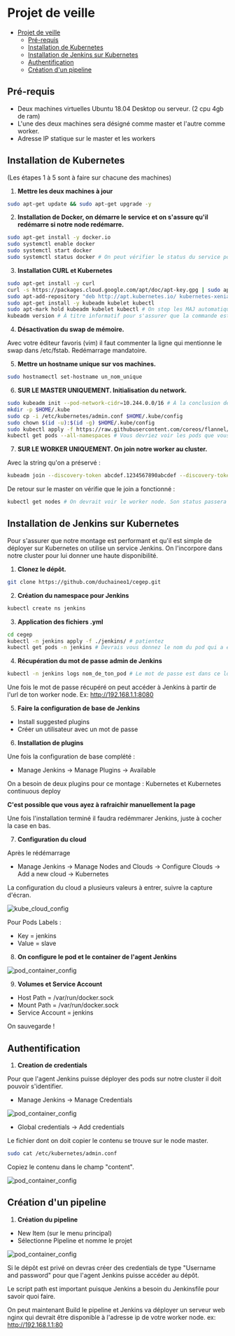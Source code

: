# Projet de veille 
- [Projet de veille](#projet-de-veille)
  * [Pré-requis](#pré-requis)
  * [Installation de Kubernetes](#installation-de-kubernetes)
  * [Installation de Jenkins sur Kubernetes](#installation-de-jenkins-sur-kubernetes)
  * [Authentification](#authentification)
  * [Création d'un pipeline](#pipeline)
## Pré-requis

- Deux machines virtuelles Ubuntu 18.04 Desktop ou serveur. (2 cpu 4gb de ram)
- L'une des deux machines sera désigné comme master et l'autre comme worker. 
- Adresse IP statique sur le master et les workers

## Installation de Kubernetes
(Les étapes 1 à 5 sont à faire sur chacune des machines)
1. **Mettre les deux machines à jour**

```bash
sudo apt-get update && sudo apt-get upgrade -y
```

2. **Installation de Docker, on démarre le service et on s'assure qu'il redémarre si notre node redémarre.**

```bash
sudo apt-get install -y docker.io
sudo systemctl enable docker
sudo systemctl start docker
sudo systemctl status docker # On peut vérifier le status du service pour être certain
```
3. **Installation CURL et Kubernetes**

```bash
sudo apt-get install -y curl
curl -s https://packages.cloud.google.com/apt/doc/apt-key.gpg | sudo apt-key add
sudo apt-add-repository "deb http://apt.kubernetes.io/ kubernetes-xenial main"
sudo apt-get install -y kubeadm kubelet kubectl
sudo apt-mark hold kubeadm kubelet kubectl # On stop les MAJ automatique de ces services 
kubeadm version # À titre informatif pour s'assurer que la commande est fonctionnelle. 
```

4. **Désactivation du swap de mémoire.**

Avec votre éditeur favoris (vim) il faut commenter la ligne qui mentionne le swap dans /etc/fstab. 
Redémarrage mandatoire. 

5. **Mettre un hostname unique sur vos machines.**

```bash
sudo hostnamectl set-hostname un_nom_unique
```

6. **SUR LE MASTER UNIQUEMENT. Initialisation du network.**

```bash
sudo kubeadm init --pod-network-cidr=10.244.0.0/16 # À la conclusion de la commande une string nous est fournis, à garder. 
mkdir -p $HOME/.kube
sudo cp -i /etc/kubernetes/admin.conf $HOME/.kube/config
sudo chown $(id -u):$(id -g) $HOME/.kube/config
sudo kubectl apply -f https://raw.githubusercontent.com/coreos/flannel/master/Documentation/kube-flannel.yml # Ces pods vont s'occuper du networking entre nos nodes/pods
kubectl get pods --all-namespaces # Vous devriez voir les pods que vous venez de créer en création
```
7. **SUR LE WORKER UNIQUEMENT. On join notre worker au cluster.**

Avec la string qu'on a préservé : 

```bash
kubeadm join --discovery-token abcdef.1234567890abcdef --discovery-token-ca-cert-hash sha256:1234..cdef 1.2.3.4:6443
```

De retour sur le master on vérifie que le join a fonctionné :

```bash
kubectl get nodes # On devrait voir le worker node. Son status passera à ready après quelques dizaines de secondes
```

## Installation de Jenkins sur Kubernetes

Pour s'assurer que notre montage est performant et qu'il est simple de déployer sur Kubernetes on utilise un service Jenkins. On l'incorpore dans notre cluster pour lui donner une haute disponibilité. 

1. **Clonez le dépôt.**

```bash
git clone https://github.com/duchaineo1/cegep.git
```

2. **Création du namespace pour Jenkins**

```bash
kubectl create ns jenkins 
```

3. **Application des fichiers .yml**

```bash
cd cegep
kubectl -n jenkins apply -f ./jenkins/ # patientez 
kubectl get pods -n jenkins # Devrais vous donnez le nom du pod qui a été produit 
```

4. **Récupération du mot de passe admin de Jenkins**

```bash
kubectl -n jenkins logs nom_de_ton_pod # Le mot de passe est dans ce log 
```

Une fois le mot de passe récupéré on peut accéder à Jenkins à partir de l'url de ton worker node. 
Ex: http://192.168.1.1:8080

5. **Faire la configuration de base de Jenkins**

- Install suggested plugins 
- Créer un utilisateur avec un mot de passe 

6. **Installation de plugins**

Une fois la configuration de base complété : 

- Manage Jenkins -> Manage Plugins -> Available

On a besoin de deux plugins pour ce montage : Kubernetes et Kubernetes continuous deploy 

**C'est possible que vous ayez à rafraichir manuellement la page**

Une fois l'installation terminé il faudra redémmarer Jenkins, juste à cocher la case en bas. 

7. **Configuration du cloud**

Après le rédémarrage 

- Manage Jenkins -> Manage Nodes and Clouds -> Configure Clouds -> Add a new cloud -> Kubernetes 

La configuration du cloud a plusieurs valeurs à entrer, suivre la capture d'écran. 

![kube_cloud_config](https://github.com/duchaineo1/cegep/blob/master/image/Kube_cloud.png?raw=true)

Pour Pods Labels : 

- Key = jenkins 
- Value = slave 

8. **On configure le pod et le container de l'agent Jenkins**

![pod_container_config](https://github.com/duchaineo1/cegep/blob/master/image/pod_container.png?raw=true)


9. **Volumes et Service Account**

- Host Path = /var/run/docker.sock
- Mount Path = /var/run/docker.sock
- Service Account = jenkins

On sauvegarde ! 

## Authentification 

1. **Creation de credentials**

Pour que l'agent Jenkins puisse déployer des pods sur notre cluster il doit pouvoir s'identifier. 

- Manage Jenkins -> Manage Credentials 

![pod_container_config](https://github.com/duchaineo1/cegep/blob/master/image/credentials_config1.png?raw=true)

 - Global credentials -> Add credentials 
 
 Le fichier dont on doit copier le contenu se trouve sur le node master.
 
 ```bash
 sudo cat /etc/kubernetes/admin.conf
 ```
 Copiez le contenu dans le champ "content".

![pod_container_config](https://github.com/duchaineo1/cegep/blob/master/image/kubeconfig.png?raw=true)


## Création d'un pipeline <a name="pipeline"></a>

1. **Création du pipeline**

- New Item (sur le menu principal)
- Sélectionne Pipeline et nomme le projet 

![pod_container_config](https://github.com/duchaineo1/cegep/blob/master/image/pipeline_config.png?raw=true)

Si le dépôt est privé on devras créer des credentials de type "Username and password" pour que l'agent Jenkins puisse accéder au dépôt. 

Le script path est important puisque Jenkins a besoin du Jenkinsfile pour savoir quoi faire. 

On peut maintenant Build le pipeline et Jenkins va déployer un serveur web nginx qui devrait être disponible à l'adresse ip de votre worker node. ex: http://192.168.1.1:80 


